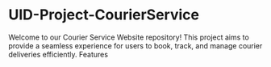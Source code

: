 # UID-Project-CourierService

Welcome to our Courier Service Website repository! This project aims to provide a seamless experience for users to book, track, and manage courier deliveries efficiently.
Features


